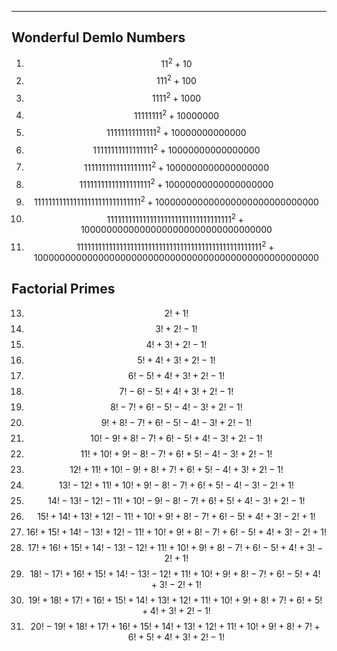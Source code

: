 ***
## Wonderful Demlo Numbers
1. $$11^2 + 10$$
2. $$111^2 + 100$$
3. $$1111^2 + 1000$$
4. $$11111111^2 + 10000000$$
5. $$11111111111111^2 + 10000000000000$$
6. $$11111111111111111^2 + 10000000000000000$$
7. $$1111111111111111111^2 + 1000000000000000000$$
8. $$11111111111111111111^2 + 10000000000000000000$$
9. $$111111111111111111111111111111^2 + 100000000000000000000000000000$$
10. $$11111111111111111111111111111111111^2 + 10000000000000000000000000000000000$$
11. $$1111111111111111111111111111111111111111111111111111^2 + 1000000000000000000000000000000000000000000000000000$$

## Factorial Primes
13. $$2!+1!$$
14. $$3!+2!-1!$$
15. $$4!+3!+2!-1!$$
16. $$5!+4!+3!+2!-1!$$
17. $$6!-5!+4!+3!+2!-1!$$
18. $$7!-6!-5!+4!+3!+2!-1!$$
19. $$8!-7!+6!-5!-4!-3!+2!-1!$$
20. $$9!+8!-7!+6!-5!-4!-3!+2!-1!$$
21. $$10!-9!+8!-7!+6!-5!+4!-3!+2!-1!$$
22. $$11!+10!+9!-8!-7!+6!+5!-4!-3!+2!-1!$$
23. $$12!+11!+10!-9!+8!+7!+6!+5!-4!+3!+2!-1!$$ 
24. $$13!-12!+11!+10!+9!-8!-7!+6!+5!-4!-3!-2!+1!$$
25. $$14!-13!-12!-11!+10!-9!-8!-7!+6!+5!+4!-3!+2!-1!$$
26. $$15!+14!+13!+12!-11!+10!+9!+8!-7!+6!-5!+4!+3!-2!+1!$$
27. $$16!+15!+14!-13!+12!-11!+10!+9!+8!-7!+6!-5!+4!+3!-2!+1!$$
28. $$17!+16!+15!+14!-13!-12!+11!+10!+9!+8!-7!+6!-5!+4!+3!-2!+1!$$
29. $$18!-17!+16!+15!+14!-13!-12!+11!+10!+9!+8!-7!+6!-5!+4!+3!-2!+1!$$
30. $$19!+18!+17!+16!+15!+14!+13!+12!+11!+10!+9!+8!+7!+6!+5!+4!+3!+2!-1!$$
31. $$20!-19!+18!+17!+16!+15!+14!+13!+12!+11!+10!+9!+8!+7!+6!+5!+4!+3!+2!-1!$$


<html lang="en">
<head>
<meta http-equiv="content-type" content="text/html; charset=utf-8">
<script type="text/javascript" charset="utf-8" src="
https://cdn.mathjax.org/mathjax/latest/MathJax.js?config=TeX-AMS-MML_HTMLorMML,
https://vincenttam.github.io/javascripts/MathJaxLocal.js"></script>
</head>
